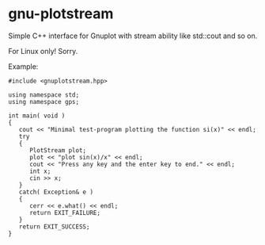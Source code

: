# gnu-plotstream
Simple C++ interface for Gnuplot with stream ability like std::cout and so on.

For Linux only! Sorry.

Example:
```
#include <gnuplotstream.hpp>

using namespace std;
using namespace gps;

int main( void )
{
   cout << "Minimal test-program plotting the function si(x)" << endl;
   try
   {
      PlotStream plot;
      plot << "plot sin(x)/x" << endl;
      cout << "Press any key and the enter key to end." << endl;
      int x;
      cin >> x;
   }
   catch( Exception& e )
   {
      cerr << e.what() << endl;
      return EXIT_FAILURE;
   }
   return EXIT_SUCCESS;
}

```
